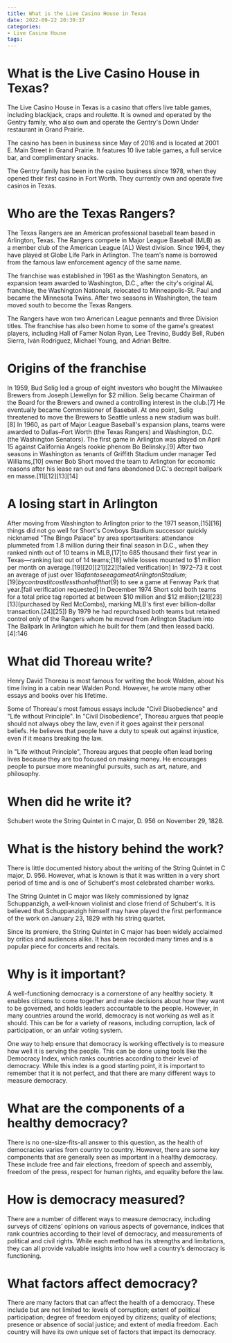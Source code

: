 ```yaml
---
title: What is the Live Casino House in Texas
date: 2022-09-22 20:39:37
categories:
- Live Casino House
tags:
---
```



#  What is the Live Casino House in Texas?

The Live Casino House in Texas is a casino that offers live table games, including blackjack, craps and roulette. It is owned and operated by the Gentry family, who also own and operate the Gentry's Down Under restaurant in Grand Prairie.

The casino has been in business since May of 2016 and is located at 2001 E. Main Street in Grand Prairie. It features 10 live table games, a full service bar, and complimentary snacks.

The Gentry family has been in the casino business since 1978, when they opened their first casino in Fort Worth. They currently own and operate five casinos in Texas.

#  Who are the Texas Rangers?

The Texas Rangers are an American professional baseball team based in Arlington, Texas. The Rangers compete in Major League Baseball (MLB) as a member club of the American League (AL) West division. Since 1994, they have played at Globe Life Park in Arlington. The team's name is borrowed from the famous law enforcement agency of the same name.

The franchise was established in 1961 as the Washington Senators, an expansion team awarded to Washington, D.C., after the city's original AL franchise, the Washington Nationals, relocated to Minneapolis-St. Paul and became the Minnesota Twins. After two seasons in Washington, the team moved south to become the Texas Rangers.

The Rangers have won two American League pennants and three Division titles. The franchise has also been home to some of the game's greatest players, including Hall of Famer Nolan Ryan, Lee Trevino, Buddy Bell, Rubén Sierra, Iván Rodríguez, Michael Young, and Adrian Beltre.

# Origins of the franchise
In 1959, Bud Selig led a group of eight investors who bought the Milwaukee Brewers from Joseph Llewellyn for $2 million. Selig became Chairman of the Board for the Brewers and owned a controlling interest in the club.[7] He eventually became Commissioner of Baseball. At one point, Selig threatened to move the Brewers to Seattle unless a new stadium was built.[8] 
In 1960, as part of Major League Baseball's expansion plans, teams were awarded to Dallas–Fort Worth (the Texas Rangers) and Washington, D.C. (the Washington Senators). The first game in Arlington was played on April 15 against California Angels rookie phenom Bo Belinsky.[9] After two seasons in Washington as tenants of Griffith Stadium under manager Ted Williams,[10] owner Bob Short moved the team to Arlington for economic reasons after his lease ran out and fans abandoned D.C.'s decrepit ballpark en masse.[11][12][13][14] 

# A losing start in Arlington
After moving from Washington to Arlington prior to the 1971 season,[15][16] things did not go well for Short's Cowboys Stadium successor quickly nicknamed "The Bingo Palace" by area sportswriters: attendance plummeted from 1.8 million during their final season in D.C., when they ranked ninth out of 10 teams in MLB,[17]to 685 thousand their first year in Texas—ranking last out of 14 teams;[18] while losses mounted to $1 million per month on average.[19][20][21][22][failed verification] In 1972–73 it cost an average of just over $18 a fan to see a game at Arlington Stadium;[19] by contrast it cost less than half that ($9) to see a game at Fenway Park that year.[fail verification requested] In December 1974 Short sold both teams for a total price tag reported at between $10 million and $12 million;[21][23][13](purchased by Red McCombs), marking MLB's first ever billion-dollar transaction.[24][25]) By 1979 he had repurchased both teams but retained control only of the Rangers whom he moved from Arlington Stadium into The Ballpark In Arlington which he built for them (and then leased back).[4]:146

#  What did Thoreau write?

Henry David Thoreau is most famous for writing the book Walden, about his time living in a cabin near Walden Pond. However, he wrote many other essays and books over his lifetime.

Some of Thoreau's most famous essays include "Civil Disobedience" and "Life without Principle". In "Civil Disobedience", Thoreau argues that people should not always obey the law, even if it goes against their personal beliefs. He believes that people have a duty to speak out against injustice, even if it means breaking the law.

In "Life without Principle", Thoreau argues that people often lead boring lives because they are too focused on making money. He encourages people to pursue more meaningful pursuits, such as art, nature, and philosophy.

#  When did he write it?

 Schubert wrote the  String Quintet in C major, D. 956 on November 29, 1828.

# What is the history behind the work?

There is little documented history about the writing of the String Quintet in C major, D. 956. However, what is known is that it was written in a very short period of time and is one of Schubert's most celebrated chamber works.

The String Quintet in C major was likely commissioned by Ignaz Schuppanzigh, a well-known violinist and close friend of Schubert's. It is believed that Schuppanzigh himself may have played the first performance of the work on January 23, 1829 with his string quartet.

Since its premiere, the String Quintet in C major has been widely acclaimed by critics and audiences alike. It has been recorded many times and is a popular piece for concerts and recitals.

#  Why is it important?

A well-functioning democracy is a cornerstone of any healthy society. It enables citizens to come together and make decisions about how they want to be governed, and holds leaders accountable to the people. However, in many countries around the world, democracy is not working as well as it should. This can be for a variety of reasons, including corruption, lack of participation, or an unfair voting system.

One way to help ensure that democracy is working effectively is to measure how well it is serving the people. This can be done using tools like the Democracy Index, which ranks countries according to their level of democracy. While this index is a good starting point, it is important to remember that it is not perfect, and that there are many different ways to measure democracy.

# What are the components of a healthy democracy?

There is no one-size-fits-all answer to this question, as the health of democracies varies from country to country. However, there are some key components that are generally seen as important in a healthy democracy. These include free and fair elections, freedom of speech and assembly, freedom of the press, respect for human rights, and equality before the law.

# How is democracy measured?

There are a number of different ways to measure democracy, including surveys of citizens’ opinions on various aspects of governance, indices that rank countries according to their level of democracy, and measurements of political and civil rights. While each method has its strengths and limitations, they can all provide valuable insights into how well a country’s democracy is functioning.

# What factors affect democracy?

There are many factors that can affect the health of a democracy. These include but are not limited to: levels of corruption; extent of political participation; degree of freedom enjoyed by citizens; quality of elections; presence or absence of social justice; and extent of media freedom. Each country will have its own unique set of factors that impact its democracy.